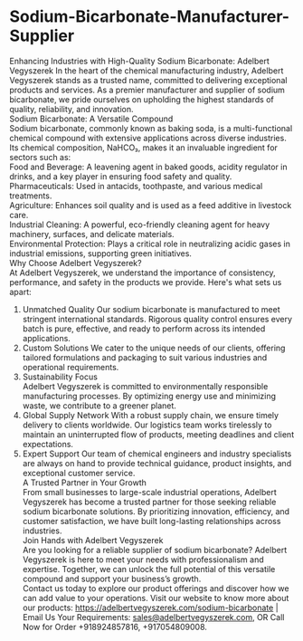 # Sodium-Bicarbonate-Manufacturer-Supplier
Enhancing Industries with High-Quality Sodium Bicarbonate: Adelbert Vegyszerek 
In the heart of the chemical manufacturing industry, Adelbert Vegyszerek stands as a trusted name, committed to delivering exceptional products and services. As a premier manufacturer and supplier of sodium bicarbonate, we pride ourselves on upholding the highest standards of quality, reliability, and innovation.  
 Sodium Bicarbonate: A Versatile Compound  
Sodium bicarbonate, commonly known as baking soda, is a multi-functional chemical compound with extensive applications across diverse industries. Its chemical composition, NaHCO₃, makes it an invaluable ingredient for sectors such as:  
Food and Beverage: A leavening agent in baked goods, acidity regulator in drinks, and a key player in ensuring food safety and quality.  
Pharmaceuticals: Used in antacids, toothpaste, and various medical treatments.  
Agriculture: Enhances soil quality and is used as a feed additive in livestock care.  
Industrial Cleaning: A powerful, eco-friendly cleaning agent for heavy machinery, surfaces, and delicate materials.  
Environmental Protection: Plays a critical role in neutralizing acidic gases in industrial emissions, supporting green initiatives.  
 Why Choose Adelbert Vegyszerek?  
At Adelbert Vegyszerek, we understand the importance of consistency, performance, and safety in the products we provide. Here's what sets us apart:  
 1. Unmatched Quality
Our sodium bicarbonate is manufactured to meet stringent international standards. Rigorous quality control ensures every batch is pure, effective, and ready to perform across its intended applications.  
 2. Custom Solutions
We cater to the unique needs of our clients, offering tailored formulations and packaging to suit various industries and operational requirements.  
 3. Sustainability Focus  
Adelbert Vegyszerek is committed to environmentally responsible manufacturing processes. By optimizing energy use and minimizing waste, we contribute to a greener planet. 
 4. Global Supply Network
With a robust supply chain, we ensure timely delivery to clients worldwide. Our logistics team works tirelessly to maintain an uninterrupted flow of products, meeting deadlines and client expectations.  
 5. Expert Support
Our team of chemical engineers and industry specialists are always on hand to provide technical guidance, product insights, and exceptional customer service.  
 A Trusted Partner in Your Growth  
From small businesses to large-scale industrial operations, Adelbert Vegyszerek has become a trusted partner for those seeking reliable sodium bicarbonate solutions. By prioritizing innovation, efficiency, and customer satisfaction, we have built long-lasting relationships across industries.  
 Join Hands with Adelbert Vegyszerek  
Are you looking for a reliable supplier of sodium bicarbonate? Adelbert Vegyszerek is here to meet your needs with professionalism and expertise. Together, we can unlock the full potential of this versatile compound and support your business’s growth.  
Contact us today to explore our product offerings and discover how we can add value to your operations.
Visit our website to know more about our products: https://adelbertvegyszerek.com/sodium-bicarbonate | Email Us Your Requirements: sales@adelbertvegyszerek.com, OR Call Now for Order +918924857816, +917054809008.

